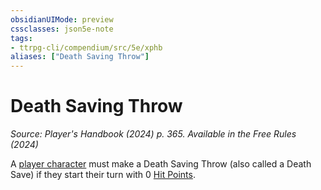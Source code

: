 ```yaml
---
obsidianUIMode: preview
cssclasses: json5e-note
tags:
- ttrpg-cli/compendium/src/5e/xphb
aliases: ["Death Saving Throw"]
---
```

# Death Saving Throw
*Source: Player's Handbook (2024) p. 365. Available in the Free Rules (2024)* 

A [player character](2-Mechanics/CLI/rules/variant-rules/player-character-xphb.md) must make a Death Saving Throw (also called a Death Save) if they start their turn with 0 [Hit Points](2-Mechanics/CLI/rules/variant-rules/hit-points-xphb.md).